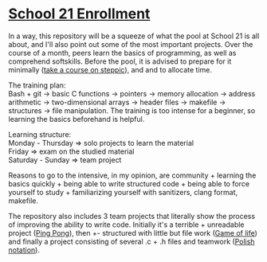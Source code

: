 # [School 21 Enrollment](https://21-school.ru/)

In a way, this repository will be a squeeze of what the pool at School 21 is all about, and I'll also point out some of the most important projects. Over the course of a month, peers learn the basics of programming, as well as comprehend softskills. Before the pool, it is advised to prepare for it minimally ([take a course on steppic](https://stepik.org/course/3078/info)), and and to allocate time.

The training plan:  
Bash + git -> basic C functions -> pointers -> memory allocation -> address arithmetic -> two-dimensional arrays -> header files -> makefile -> structures -> file manipulation. The training is too intense for a beginner, so learning the basics beforehand is helpful.

Learning structure:  
Monday - Thursday => solo projects to learn the material  
Friday => exam on the studied material  
Saturday - Sunday => team project  

Reasons to go to the intensive, in my opinion, are community + learning the basics quickly + being able to write structured code + being able to force yourself to study + familiarizing yourself with sanitizers, clang format, makefile. 

The repository also includes 3 team projects that literally show the process of improving the ability to write code. Initially it's a terrible + unreadable project ([Ping Pong]()), then +- structured with little but file work ([Game of life]()) and finally a project consisting of several .c + .h files and teamwork ([Polish notation]()).